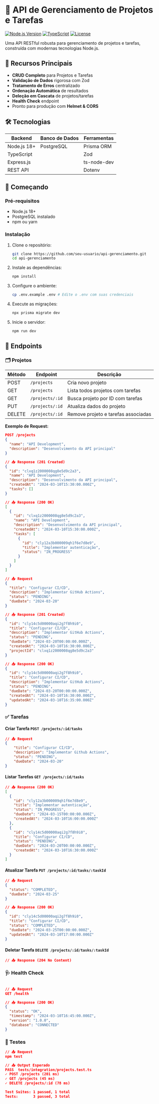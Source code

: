 # 🚀 API de Gerenciamento de Projetos e Tarefas

[![Node.js Version](https://img.shields.io/badge/node-%3E%3D18-brightgreen)](https://nodejs.org/)
[![TypeScript](https://img.shields.io/badge/lang-typescript-blue)](https://www.typescriptlang.org/)
[![License](https://img.shields.io/badge/license-MIT-green)](LICENSE)

Uma API RESTful robusta para gerenciamento de projetos e tarefas, construída com modernas tecnologias Node.js.

## 🌟 Recursos Principais

- **CRUD Completo** para Projetos e Tarefas
- **Validação de Dados** rigorosa com Zod
- **Tratamento de Erros** centralizado
- **Ordenação Automática** de resultados
- **Deleção em Cascata** de projetos/tarefas
- **Health Check** endpoint
- Pronto para produção com **Helmet & CORS**

## 🛠 Tecnologias

| Backend         | Banco de Dados   | Ferramentas       |
|-----------------|------------------|-------------------|
| Node.js 18+     | PostgreSQL       | Prisma ORM        |
| TypeScript      |                  | Zod               |
| Express.js      |                  | ts-node-dev       |
| REST API        |                  | Dotenv            |


## 🚀 Começando

### Pré-requisitos
- Node.js 18+
- PostgreSQL instalado
- npm ou yarn

### Instalação
1. Clone o repositório:
   ```bash
   git clone https://github.com/seu-usuario/api-gerenciamento.git
   cd api-gerenciamento

2. Instale as dependências:
    ```bash
    npm install

3. Configure o ambiente:
    ```bash
    cp .env.example .env # Edite o .env com suas credenciais

4. Execute as migrações:
    ```bash
    npx prisma migrate dev

5. Inicie o servidor:
    ```bash
    npm run dev

## 📡 Endpoints

### 🗂 Projetos

| Método | Endpoint           | Descrição                          |
|--------|--------------------|------------------------------------|
| POST   | `/projects`        | Cria novo projeto                  |
| GET    | `/projects`        | Lista todos projetos com tarefas   |
| GET    | `/projects/:id`    | Busca projeto por ID com tarefas   |
| PUT    | `/projects/:id`    | Atualiza dados do projeto          |
| DELETE | `/projects/:id`    | Remove projeto e tarefas associadas|

**Exemplo de Request:**
```json
POST /projects
{
  "name": "API Development",
  "description": "Desenvolvimento da API principal"
}

// 📥 Response (201 Created)
{
  "id": "clxq1z2000008qg8e5d9c2a3",
  "name": "API Development",
  "description": "Desenvolvimento da API principal",
  "createdAt": "2024-03-10T15:30:00.000Z",
  "tasks": []
}

// 📥 Response (200 OK)
[
  {
    "id": "clxq1z2000008qg8e5d9c2a3",
    "name": "API Development",
    "description": "Desenvolvimento da API principal",
    "createdAt": "2024-03-10T15:30:00.000Z",
    "tasks": [
      {
        "id": "cly12a3b000009qh1f6e7d8e9",
        "title": "Implementar autenticação",
        "status": "IN_PROGRESS"
      }
    ]
  }
]

// 📤 Request
{
  "title": "Configurar CI/CD",
  "description": "Implementar GitHub Actions",
  "status": "PENDING",
  "dueDate": "2024-03-20"
}

// 📥 Response (201 Created)
{
  "id": "cly14c5d00000aqi2g7f8h9i0",
  "title": "Configurar CI/CD",
  "description": "Implementar GitHub Actions",
  "status": "PENDING",
  "dueDate": "2024-03-20T00:00:00.000Z",
  "createdAt": "2024-03-10T16:30:00.000Z",
  "projectId": "clxq1z2000008qg8e5d9c2a3"
}

// 📥 Response (200 OK)
{
  "id": "cly14c5d00000aqi2g7f8h9i0",
  "title": "Configurar CI/CD",
  "description": "Implementar GitHub Actions",
  "status": "PENDING",
  "dueDate": "2024-03-20T00:00:00.000Z",
  "createdAt": "2024-03-10T16:30:00.000Z",
  "updatedAt": "2024-03-10T16:35:00.000Z"
}
```

### ✅ Tarefas
#### **Criar Tarefa** `POST /projects/:id/tasks`
```json
// 📤 Request
{
    "title": "Configurar CI/CD",
    "description": "Implementar Github Actions",
    "status": "PENDING",
    "dueDate": "2024-03-20"
}
```

#### **Listar Tarefas** `GET /projects/:id/tasks`
```json
// 📥 Response (200 OK)
[
  {
    "id": "cly12a3b000009qh1f6e7d8e9",
    "title": "Implementar autenticação",
    "status": "IN_PROGRESS",
    "dueDate": "2024-03-15T00:00:00.000Z",
    "createdAt": "2024-03-10T16:00:00.000Z"
  },
  {
    "id": "cly14c5d00000aqi2g7f8h9i0",
    "title": "Configurar CI/CD",
    "status": "PENDING",
    "dueDate": "2024-03-20T00:00:00.000Z",
    "createdAt": "2024-03-10T16:30:00.000Z"
  }
]
```

#### **Atualizar Tarefa** `PUT /projects/:id/tasks/:taskId`
```json
// 📤 Request
{
  "status": "COMPLETED",
  "dueDate": "2024-03-25"
}

// 📥 Response (200 OK)
{
  "id": "cly14c5d00000aqi2g7f8h9i0",
  "title": "Configurar CI/CD",
  "status": "COMPLETED",
  "dueDate": "2024-03-25T00:00:00.000Z",
  "updatedAt": "2024-03-10T17:00:00.000Z"
}
```

#### **Deletar Tarefa** `DELETE /projects/:id/tasks/:taskId`
```json
// 📥 Response (204 No Content)
```

### 🩺 Health Check
```json

// 📤 Request
GET /health

// 📥 Response (200 OK)
{
  "status": "OK",
  "timestamp": "2024-03-10T16:45:00.000Z",
  "version": "1.0.0",
  "database": "CONNECTED"
}
```

### 🧪 Testes
```json
// 📤 Request
npm test

// 📥 Output Esperado
PASS  tests/integration/projects.test.ts
✓ POST /projects (201 ms)
✓ GET /projects (45 ms)
✓ DELETE /projects/:id (78 ms)

Test Suites: 1 passed, 1 total
Tests:       3 passed, 3 total
```





